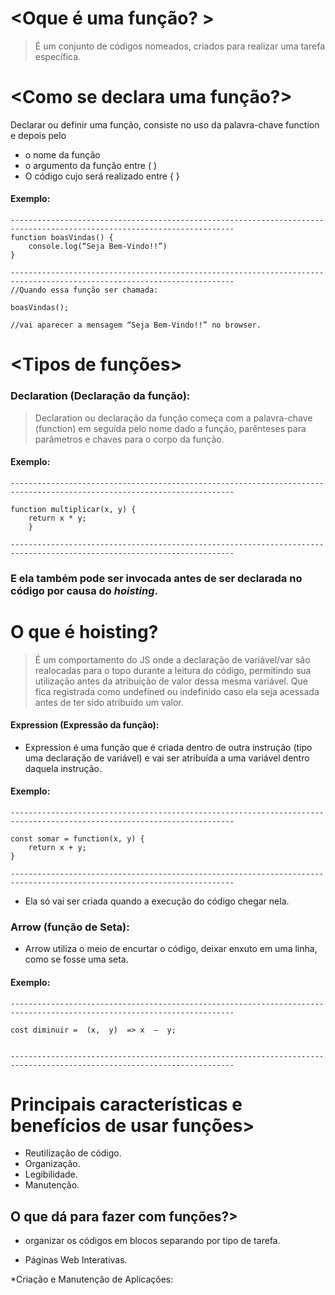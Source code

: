 
# <Oque é uma função? >

> É um conjunto de códigos nomeados, criados para realizar uma tarefa específica.


# <Como se declara uma função?> 
 Declarar ou definir uma função, consiste no uso da palavra-chave function e depois pelo
-  o nome da função
-  o argumento da função entre ( )
-  O código cujo será realizado entre { }

#### Exemplo: 
```
------------------------------------------------------------------------------------------------------------------------
function boasVindas() {
	console.log(“Seja Bem-Vindo!!”)
}

------------------------------------------------------------------------------------------------------------------------
//Quando essa função ser chamada:

boasVindas();

//vai aparecer a mensagem “Seja Bem-Vindo!!” no browser.

```
# <Tipos de funções>

### Declaration (Declaração da função): 

> Declaration ou declaração da função começa com a palavra-chave (function) em seguida pelo nome dado a função, parênteses para parâmetros e chaves para o corpo da função.
#### Exemplo:
```
------------------------------------------------------------------------------------------------------------------------

function multiplicar(x, y) {
	return x * y;
    }

------------------------------------------------------------------------------------------------------------------------
```
### E ela também pode ser invocada antes de ser declarada no código por causa do *hoisting*.
# O que é hoisting?

 >É um comportamento do JS onde a declaração de variável/var são realocadas para o topo durante a leitura do código, permitindo sua utilização antes da atribuição de valor dessa mesma variável. Que fica registrada como undefined ou indefinido caso ela seja acessada antes de ter sido atribuído um valor.

#### Expression (Expressão da função):

- Expression é uma função que é criada dentro de outra instrução (tipo uma declaração de variável) e vai ser atribuída a uma variável dentro daquela instrução.

#### Exemplo:
```
------------------------------------------------------------------------------------------------------------------------

const somar = function(x, y) {
	return x + y;
}

------------------------------------------------------------------------------------------------------------------------
```
- Ela só vai ser criada quando a execução do código chegar nela.

### Arrow  (função de Seta):

- Arrow utiliza o meio de encurtar o código, deixar enxuto em uma linha, como se fosse uma seta.

#### Exemplo:
```
------------------------------------------------------------------------------------------------------------------------

cost diminuir =  (x,  y)  => x  –  y;


------------------------------------------------------------------------------------------------------------------------
```
# Principais características e benefícios de usar funções>

- Reutilização de código.
- Organização.
- Legibilidade.
- Manutenção.

## O que dá para fazer com funções?>

- organizar os códigos em blocos separando por tipo de tarefa.

* Páginas Web Interativas.

*Criação e Manutenção de Aplicações: 

